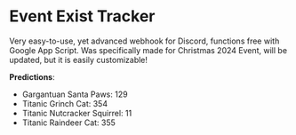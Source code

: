 # **Event Exist Tracker**

Very easy-to-use, yet advanced webhook for Discord, functions free with Google App Script. Was specifically made for Christmas 2024 Event, will be updated, but it is easily customizable!

**Predictions**:

- Gargantuan Santa Paws: 129
- Titanic Grinch Cat: 354
- Titanic Nutcracker Squirrel: 11
- Titanic Raindeer Cat: 355
